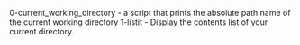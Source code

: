 0-current_working_directory -  a script that prints the absolute path name of the current working directory
1-listit - Display the contents list of your current directory.
